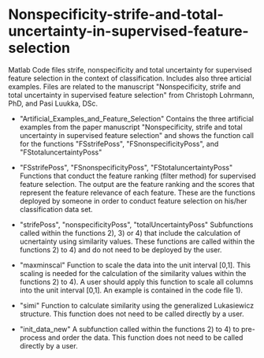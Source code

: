 # Nonspecificity-strife-and-total-uncertainty-in-supervised-feature-selection
Matlab Code files strife, nonspecificity and total uncertainty for supervised feature selection in the context of classification. Includes also three articial examples. Files are related to the manuscript "Nonspecificity, strife and total uncertainty in supervised feature selection" from Christoph Lohrmann, PhD, and Pasi Luukka, DSc.

- "Artificial_Examples_and_Feature_Selection"
Contains the three artificial examples from the paper manuscript "Nonspecificity, strife and total uncertainty in supervised feature selection" and shows the function call for the functions "FSstrifePoss", "FSnonspecificityPoss", and "FStotaluncertaintyPoss"

- "FSstrifePoss", "FSnonspecificityPoss", "FStotaluncertaintyPoss"
Functions that conduct the feature ranking (filter method) for supervised feature selection. The output are the feature ranking and the scores that represent the feature relevance of each feature. These are the functions deployed by someone in order to conduct feature selection on his/her classification data set.

- "strifePoss", "nonspecificityPoss", "totalUncertaintyPoss"
Subfunctions called within the functions 2), 3) or 4) that include the calculation of ucnertainty using similarity values. These functions are called within the functions 2) to 4) and do not need to be deployed by the user.

- "maxminscal"
Function to scale the data into the unit interval [0,1]. This scaling is needed for the calculation of the similarity values within the functions 2) to 4). A user should apply this function to scale all columns into the unit interval [0,1]. An example is contained in the code file 1).

- "simi"
Function to calculate similarity using the generalized Lukasiewicz structure. This function does not need to be called directly by a user.

- "init_data_new"
A subfunction called within the functions 2) to 4) to pre-process and order the data. This function does not need to be called directly by a user.
